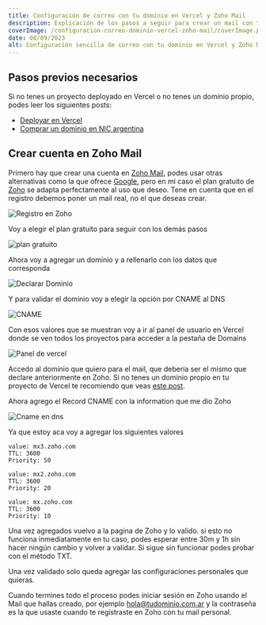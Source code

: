 ```yaml
---
title: Configuración de correo con tu dominio en Vercel y Zoho Mail
description: Explicación de los pasos a seguir para crear un mail con tu dominio web configurándolo desde las DNS de Vercel
coverImage: /configuracion-correo-dominio-vercel-zoho-mail/coverImage.png
date: 08/09/2023
alt: Configuración sencilla de correo con tu dominio en Vercel y Zoho Mail
---
```


## Pasos previos necesarios

Si no tenes un proyecto deployado en Vercel o no tenes un dominio propio, podes leer los siguientes posts:

- [Deployar en Vercel](https://www.nicotomasin.com.ar/posts/despliegue-vercel-dominio-personalizado)
- [Comprar un dominio en NIC argentina](https://www.nicotomasin.com.ar/posts/como-comprar-un-dominio-en-NIC-argentina)

## Crear cuenta en Zoho Mail

Primero hay que crear una cuenta en [Zoho Mail](https://www.zoho.com/), podes usar otras alternativas como la que ofrece [Google](https://workspace.google.com/intl/es-419_ar/products/gmail/), pero en mi caso el plan gratuito de [Zoho](https://www.zoho.com/es-xl/mail/zohomail-pricing.html?src=mpd-menu) se adapta perfectamente al uso que deseo.
Tene en cuenta que en el registro debemos poner un mail real, no el que deseas crear.

![Registro en Zoho](/configuracion-correo-dominio-vercel-zoho-mail/registro.png)

Voy a elegir el plan gratuito para seguir con los demás pasos

![plan gratuito](/configuracion-correo-dominio-vercel-zoho-mail/probarGratis.png)

Ahora voy a agregar un dominio y a rellenarlo con los datos que corresponda

![Declarar Dominio](/configuracion-correo-dominio-vercel-zoho-mail/declararDominio.png)

Y para validar el dominio voy a elegir la opción por CNAME al DNS

![CNAME](/configuracion-correo-dominio-vercel-zoho-mail/cname.png)

Con esos valores que se muestran voy a ir al panel de usuario en Vercel donde se ven todos los proyectos para acceder a la pestaña de Domains

![Panel de vercel](/configuracion-correo-dominio-vercel-zoho-mail/domains.png)

Accedo al dominio que quiero para el mail, que debería ser el mismo que declare anteriormente en Zoho. Si no tenes un dominio propio en tu proyecto de Vercel te recomiendo que veas [este post](https://www.nicotomasin.com.ar/posts/despliegue-vercel-dominio-personalizado).

Ahora agrego el Record CNAME con la information que me dio Zoho

![Cname en dns](/configuracion-correo-dominio-vercel-zoho-mail/agregarDNS.png)

Ya que estoy aca voy a agregar los siguientes valores

```
value: mx3.zoho.com
TTL: 3600
Priority: 50

value: mx2.zoho.com
TTL: 3600
Priority: 20

value: mx.zoho.com
TTL: 3600
Priority: 10
```

Una vez agregados vuelvo a la pagina de Zoho y lo valido. si esto no funciona inmediatamente en tu caso, podes esperar entre 30m y 1h sin hacer ningún cambio y volver a validar.
Si sigue sin funcionar podes probar con el método TXT.

Una vez validado solo queda agregar las configuraciones personales que quieras.

Cuando termines todo el proceso podes iniciar sesión en Zoho usando el Mail que hallas creado, por ejemplo hola@tudominio.com.ar y la contraseña es la que usaste cuando te registraste en Zoho con tu mail personal.
